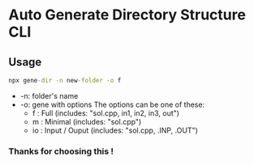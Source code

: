 # Auto Generate Directory Structure CLI

## Usage

```cmd
npx gene-dir -n new-folder -o f
```

-   -n: folder's name
-   -o: gene with options
    The options can be one of these:
    -   f : Full (includes: "sol.cpp, in1, in2, in3, out")
    -   m : Minimal (includes: "sol.cpp")
    -   io : Input / Ouput (includes: "sol.cpp, .INP, .OUT")

### Thanks for choosing this !
